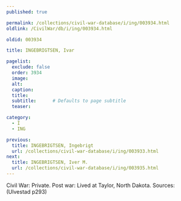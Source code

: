 ```yaml
---
published: true

permalink: /collections/civil-war-database/i/ing/003934.html
oldlink: /CivilWar/db/i/ing/003934.html

oldid: 003934

title: INGEBRIGTSEN, Ivar

pagelist:
  exclude: false
  order: 3934
  image: 
  alt:
  caption:
  title:
  subtitle:      # Defaults to page subtitle
  teaser:

category: 
  - I 
  - ING

previous:
  title: INGEBRIGTSEN, Ingebrigt
  url: /collections/civil-war-database/i/ing/003933.html  
next:
  title: INGEBRIGTSEN, Iver M.
  url: /collections/civil-war-database/i/ing/003935.html   
---
```

Civil War: Private. Post war: Lived at Taylor, North Dakota. Sources: (Ulvestad p293)